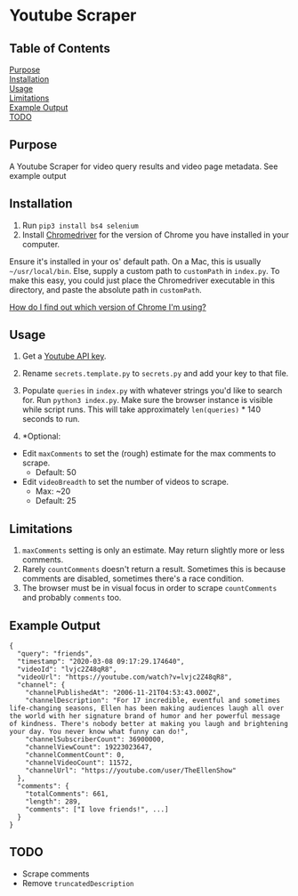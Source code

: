 # Youtube Scraper

## Table of Contents
[Purpose](#purpose)  
[Installation](#installation)  
[Usage](#usage)  
[Limitations](#limitations)  
[Example Output](#example-output)  
[TODO](#TODO)

## Purpose
A Youtube Scraper for video query results and video page metadata. See example output 

## Installation
1. Run `pip3 install bs4 selenium`
2. Install [Chromedriver](https://sites.google.com/a/chromium.org/chromedriver/downloads) for the version of 
Chrome you have installed in your computer. 


Ensure it's installed in your os' default path. On a Mac, this is usually `~/usr/local/bin`. Else, supply a custom path to `customPath` in `index.py`. To make this easy, you could just place the Chromedriver executable in this directory, and paste the absolute path in `customPath`.

[How do I find out which version of Chrome I'm using?](https://help.zenplanner.com/hc/en-us/articles/204253654-How-to-Find-Your-Internet-Browser-Version-Number-Google-Chrome)
## Usage
1. Get a [Youtube API key](https://developers.google.com/youtube/v3/getting-started). 

2. Rename `secrets.template.py` to `secrets.py` and add your key to that file. 

3. Populate `queries` in `index.py` with whatever strings you'd like to search for. Run `python3 index.py`. Make sure the browser instance is visible while script runs. This will take approximately `len(queries)` * 140 seconds to run.

4. *Optional:
  - Edit `maxComments` to set the (rough) estimate for the max comments to scrape.
    - Default: 50
  - Edit `videoBreadth` to set the number of videos to scrape. 
    - Max: ~20
    - Default: 25

## Limitations
1. `maxComments` setting is only an estimate. May return slightly more or less comments.
2. Rarely `countComments` doesn't return a result. Sometimes this is because comments are disabled, sometimes there's a race condition.
3. The browser must be in visual focus in order to scrape `countComments` and probably `comments` too.

## Example Output

```
{
  "query": "friends",
  "timestamp": "2020-03-08 09:17:29.174640",
  "videoId": "lvjc2Z48qR8",
  "videoUrl": "https://youtube.com/watch?v=lvjc2Z48qR8",
  "channel": {
    "channelPublishedAt": "2006-11-21T04:53:43.000Z",
    "channelDescription": "For 17 incredible, eventful and sometimes life-changing seasons, Ellen has been making audiences laugh all over the world with her signature brand of humor and her powerful message of kindness. There's nobody better at making you laugh and brightening your day. You never know what funny can do!",
    "channelSubscriberCount": 36900000,
    "channelViewCount": 19223023647,
    "channelCommentCount": 0,
    "channelVideoCount": 11572,
    "channelUrl": "https://youtube.com/user/TheEllenShow"
  },
  "comments": {
    "totalComments": 661,
    "length": 289,
    "comments": ["I love friends!", ...]
  }
}
```


## TODO
- Scrape comments
- Remove `truncatedDescription`
